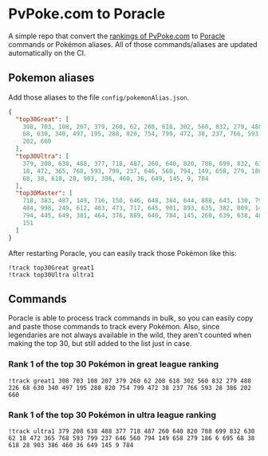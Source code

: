# PvPoke.com to Poracle
A simple repo that convert the [rankings of PvPoke.com](https://pvpoke.com/rankings/) to [Poracle](https://github.com/KartulUdus/PoracleJS) commands or Pokémon aliases. 
All of those commands/aliases are updated automatically on the CI.

## Pokemon aliases
Add those aliases to the file `config/pokemonAlias.json`. 

<!-- aliases-start -->
```json
{
  "top30Great": [
    308, 703, 108, 207, 379, 260, 62, 208, 618, 302, 560, 832, 279, 488, 226,
    68, 630, 340, 497, 195, 288, 820, 754, 799, 472, 38, 237, 766, 593, 28, 386,
    202, 660
  ],
  "top30Ultra": [
    379, 208, 638, 488, 377, 718, 487, 260, 640, 820, 788, 699, 832, 630, 62,
    18, 472, 365, 768, 593, 799, 237, 646, 560, 794, 149, 658, 279, 186, 6, 695,
    68, 38, 618, 28, 903, 386, 460, 36, 649, 145, 9, 784
  ],
  "top30Master": [
    718, 383, 487, 149, 716, 150, 646, 648, 384, 644, 888, 643, 130, 791, 671,
    484, 998, 249, 612, 483, 473, 717, 645, 901, 893, 635, 382, 809, 143, 250,
    794, 445, 649, 381, 464, 376, 889, 640, 784, 145, 260, 639, 638, 485, 768,
    151
  ]
}
```
<!-- aliases-end -->

After restarting Poracle, you can easily track those Pokémon like this:
```shell
!track top30Great great1
!track top30Ultra ultra1
```

## Commands
Poracle is able to process track commands in bulk, so you can easily copy and paste those commands to track every Pokémon. 
Also, since legendaries are not always available in the wild, they aren't counted when making the top 30, but still added to the list just in case.

### Rank 1 of the top 30 Pokémon in great league ranking
<!-- top30great-start -->
```
!track great1 308 703 108 207 379 260 62 208 618 302 560 832 279 488 226 68 630 340 497 195 288 820 754 799 472 38 237 766 593 28 386 202 660
```
<!-- top30great-end -->

### Rank 1 of the top 30 Pokémon in ultra league ranking
<!-- top30ultra-start -->
```
!track ultra1 379 208 638 488 377 718 487 260 640 820 788 699 832 630 62 18 472 365 768 593 799 237 646 560 794 149 658 279 186 6 695 68 38 618 28 903 386 460 36 649 145 9 784
```
<!-- top30ultra-end -->
